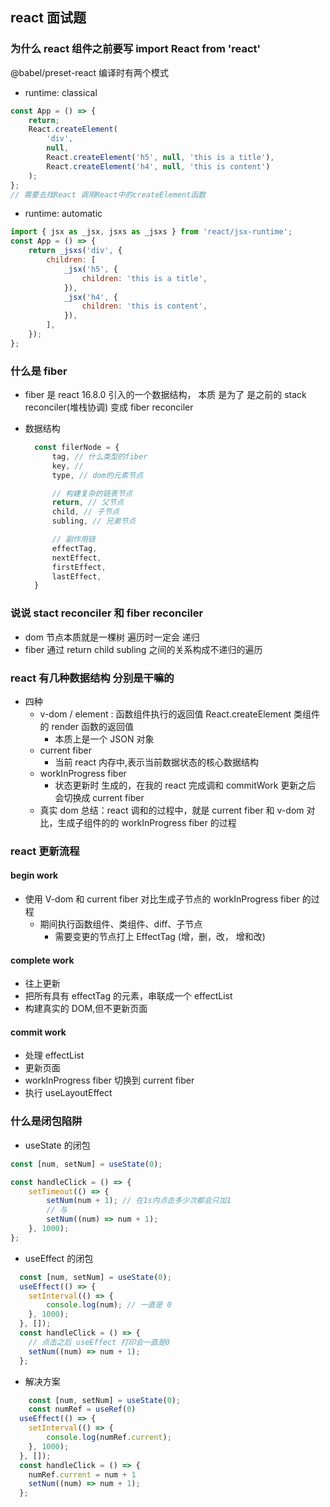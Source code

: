 ﻿<!--
 * @Date: 2024-07-09 14:44:36
 * @LastEditors: xiaolong.su@bst.ai
 * @LastEditTime: 2024-07-09 16:12:05
 * @Description:
-->

## react 面试题

### 为什么 react 组件之前要写 import React from 'react'

@babel/preset-react 编译时有两个模式

- runtime: classical

```js
const App = () => {
	return;
	React.createElement(
		'div',
		null,
		React.createElement('h5', null, 'this is a title'),
		React.createElement('h4', null, 'this is content')
	);
};
// 需要去找React 调用React中的createElement函数
```

- runtime: automatic

```js
import { jsx as _jsx, jsxs as _jsxs } from 'react/jsx-runtime';
const App = () => {
	return _jsxs('div', {
		children: [
			_jsx('h5', {
				children: 'this is a title',
			}),
			_jsx('h4', {
				children: 'this is content',
			}),
		],
	});
};
```

### 什么是 fiber

- fiber 是 react 16.8.0 引入的一个数据结构， 本质 是为了 是之前的 stack reconciler(堆栈协调) 变成 fiber reconciler
- 数据结构

  ```js
    const filerNode = {
        tag, // 什么类型的fiber
        key, //
        type, // dom的元素节点

        // 构建复杂的链表节点
        return, // 父节点
        child, // 子节点
        subling, // 兄弟节点

        // 副作用链
        effectTag,
        nextEffect,
        firstEffect,
        lastEffect,
    }
  ```

### 说说 stact reconciler 和 fiber reconciler

- dom 节点本质就是一棵树 遍历时一定会 递归
- fiber 通过 return child subling 之间的关系构成不递归的遍历

### react 有几种数据结构 分别是干嘛的

- 四种
  - v-dom / element : 函数组件执行的返回值 React.createElement 类组件的 render 函数的返回值
    - 本质上是一个 JSON 对象
  - current fiber
    - 当前 react 内存中,表示当前数据状态的核心数据结构
  - workInProgress fiber
    - 状态更新时 生成的，在我的 react 完成调和 commitWork 更新之后 会切换成 current fiber
  - 真实 dom
    总结：react 调和的过程中，就是 current fiber 和 v-dom 对比，生成子组件的的 workInProgress fiber 的过程

### react 更新流程

#### begin work

- 使用 V-dom 和 current fiber 对比生成子节点的 workInProgress fiber 的过程
  - 期间执行函数组件、类组件、diff、子节点
    - 需要变更的节点打上 EffectTag (增，删，改， 增和改)

#### complete work

- 往上更新
- 把所有具有 effectTag 的元素，串联成一个 effectList
- 构建真实的 DOM,但不更新页面

#### commit work

- 处理 effectList
- 更新页面
- workInProgress fiber 切换到 current fiber
- 执行 useLayoutEffect

### 什么是闭包陷阱

- useState 的闭包

```js
const [num, setNum] = useState(0);

const handleClick = () => {
	setTimeout(() => {
		setNum(num + 1); // 在1s内点击多少次都会只加1
		// 与
		setNum((num) => num + 1);
	}, 1000);
};
```
- useEffect 的闭包
```js
  const [num, setNum] = useState(0);
  useEffect(() => {
  	setInterval(() => {
  		console.log(num); // 一直是 0
  	}, 1000);
  }, []);
  const handleClick = () => {
  	// 点击之后 useEffect 打印会一直是0
  	setNum((num) => num + 1);
  };
```
- 解决方案
```javascript
    const [num, setNum] = useState(0);
    const numRef = useRef(0)
  useEffect(() => {
  	setInterval(() => {
  		console.log(numRef.current);
  	}, 1000);
  }, []);
  const handleClick = () => {
    numRef.current = num + 1
  	setNum((num) => num + 1);
  };
```

